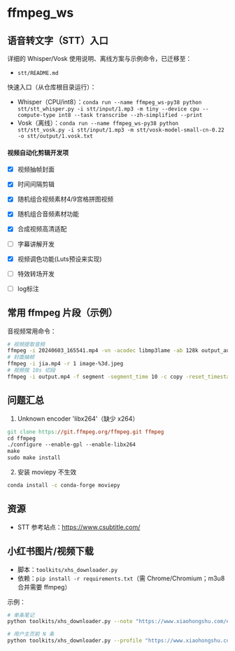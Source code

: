 # ffmpeg_ws

## 语音转文字（STT）入口

详细的 Whisper/Vosk 使用说明、离线方案与示例命令，已迁移至：
- `stt/README.md`

快速入口（从仓库根目录运行）：
- Whisper（CPU/int8）：`conda run --name ffmpeg_ws-py38 python stt/stt_whisper.py -i stt/input/1.mp3 -m tiny --device cpu --compute-type int8 --task transcribe --zh-simplified --print`
- Vosk（离线）：`conda run --name ffmpeg_ws-py38 python stt/stt_vosk.py -i stt/input/1.mp3 -m stt/vosk-model-small-cn-0.22 -o stt/output/1.vosk.txt`

#### 视频自动化剪辑开发项

- [x] 视频抽帧封面
- [x] 时间间隔剪辑
- [x] 随机组合视频素材4/9宫格拼图视频
- [x] 随机组合音频素材功能
- [x] 合成视频高清适配
- [ ] 字幕讲解开发
- [x] 视频调色功能(Luts预设来实现)
- [ ] 特效转场开发
- [ ] log标注


## 常用 ffmpeg 片段（示例）

音视频常用命令：
```bash
# 视频提取音频
ffmpeg -i 20240603_165541.mp4 -vn -acodec libmp3lame -ab 128k output_audio.mp3
# 封面抽帧
ffmpeg -i jia.mp4 -r 1 image-%3d.jpeg
# 视频按 10s 切段
ffmpeg -i output.mp4 -f segment -segment_time 10 -c copy -reset_timestamps 1 output%03d.mp4
```

## 问题汇总

1) Unknown encoder 'libx264'（缺少 x264）
```makefile
git clone https://git.ffmpeg.org/ffmpeg.git ffmpeg
cd ffmpeg
./configure --enable-gpl --enable-libx264
make
sudo make install
```

2) 安装 moviepy 不生效
```bash
conda install -c conda-forge moviepy
```

## 资源
- STT 参考站点：https://www.csubtitle.com/

## 小红书图片/视频下载

- 脚本：`toolkits/xhs_downloader.py`
- 依赖：`pip install -r requirements.txt`（需 Chrome/Chromium；m3u8 合并需要 ffmpeg）

示例：
```bash
# 单条笔记
python toolkits/xhs_downloader.py --note "https://www.xiaohongshu.com/explore/xxxxx" -o ./xhs_downloads

# 用户主页前 N 条
python toolkits/xhs_downloader.py --profile "https://www.xiaohongshu.com/user/profile/xxxxxxxx" -n 20 -o ./xhs_downloads
```